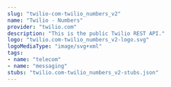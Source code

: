 ```yaml
---
slug: "twilio-com-twilio_numbers_v2"
name: "Twilio - Numbers"
provider: "twilio.com"
description: "This is the public Twilio REST API."
logo: "twilio.com-twilio_numbers_v2-logo.svg"
logoMediaType: "image/svg+xml"
tags:
- name: "telecom"
- name: "messaging"
stubs: "twilio.com-twilio_numbers_v2-stubs.json"
---
```

